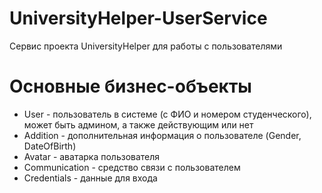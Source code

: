 # UniversityHelper-UserService
Сервис проекта UniversityHelper для работы с пользователями

# Основные бизнес-объекты
* User - пользователь в системе (с ФИО и номером студенческого), может быть админом, а также действующим или нет
* Addition - дополнительная информация о пользователе (Gender, DateOfBirth)
* Avatar - аватарка пользователя
* Communication - средство связи с пользователем
* Credentials - данные для входа

